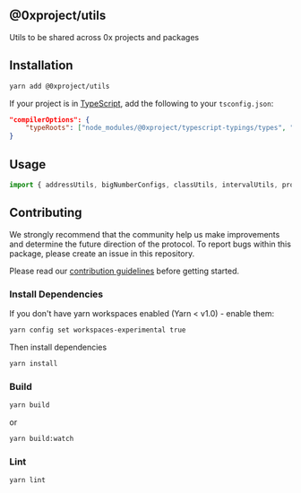 ## @0xproject/utils

Utils to be shared across 0x projects and packages

## Installation

```bash
yarn add @0xproject/utils
```

If your project is in [TypeScript](https://www.typescriptlang.org/), add the following to your `tsconfig.json`:

```json
"compilerOptions": {
    "typeRoots": ["node_modules/@0xproject/typescript-typings/types", "node_modules/@types"],
}
```

## Usage

```javascript
import { addressUtils, bigNumberConfigs, classUtils, intervalUtils, promisify } from '@0xproject/utils';
```

## Contributing

We strongly recommend that the community help us make improvements and determine the future direction of the protocol. To report bugs within this package, please create an issue in this repository.

Please read our [contribution guidelines](../../CONTRIBUTING.md) before getting started.

### Install Dependencies

If you don't have yarn workspaces enabled (Yarn < v1.0) - enable them:

```bash
yarn config set workspaces-experimental true
```

Then install dependencies

```bash
yarn install
```

### Build

```bash
yarn build
```

or

```bash
yarn build:watch
```

### Lint

```bash
yarn lint
```
